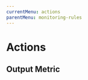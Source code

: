 ```yaml
---
currentMenu: actions
parentMenu: monitoring-rules
---
```


# Actions


## <a name="output-metric"></a> Output Metric